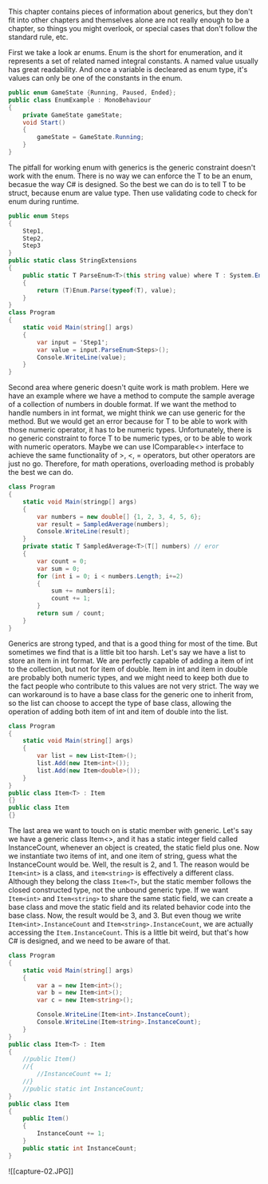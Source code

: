 This chapter contains pieces of information about generics, but they don't fit into other chapters and themselves alone are not really enough to be a chapter, so things you might overlook, or special cases that don't follow the standard rule, etc.

First we take a look ar enums. Enum is the short for enumeration, and it represents a set of related named integral constants. A named value usually has great readability. And once a variable is decleared as enum type, it's values can only be one of the constants in the enum.
```C#
public enum GameState {Running, Paused, Ended};
public class EnumExample : MonoBehaviour
{
	private GameState gameState;
	void Start()
	{
		gameState = GameState.Running;
	}
}
```

The pitfall for working enum with generics is  the generic constraint doesn't work with the enum. There is no way we can enforce the T to be an enum, becasue the way C# is designed. So the best we can do is to tell T to be struct, because enum are value type. Then use validating code to check for enum during runtime.
```C#
public enum Steps
{
	Step1,
	Step2,
	Step3
}
public static class StringExtensions
{
	public static T ParseEnum<T>(this string value) where T : System.Enum //error
	{
		return (T)Enum.Parse(typeof(T), value);
	}
}
class Program
{
	static void Main(string[] args)
	{
		var input = 'Step1';
		var value = input.ParseEnum<Steps>();
		Console.WriteLine(value);
	}
}
```


Second area where generic doesn't quite work is math problem. Here we have an example where we have a method to compute the sample average of a collection of numbers in double format. If we want the method to handle numbers in int format, we might think we can use generic for the method. But we would get an error because for T to be able to work with those numeric operator, it has to be numeric types. Unfortunately, there is no generic constraint to force T to be numeric types, or to be able to work with numeric operators. Maybe we can use IComparable<> interface to achieve the same functionality of >, <, = operators, but other operators are just no go. Therefore, for math operations, overloading method is probably the best we can do.
```C#
class Program
{
	static void Main(stringp[] args)
	{
		var numbers = new double[] {1, 2, 3, 4, 5, 6};
		var result = SampledAverage(numbers);
		Console.WriteLine(result);
	}
	private static T SampledAverage<T>(T[] numbers) // eror
	{
		var count = 0;
		var sum = 0;
		for (int i = 0; i < numbers.Length; i+=2)
		{
			sum += numbers[i];
			count += 1;
		}
		return sum / count;
	}
}
```


Generics are strong typed, and that is a good thing for most of the time. But sometimes we find that is a little bit too harsh. Let's say we have a list to store an item in int format. We are perfectly capable of adding a item of int to the collection, but not for item of double. Item in int and item in double are probably both numeric types, and we might need to keep both due to the fact people who contribute to this values are not very strict. The way we can workaround is to have a base class for the generic one to inherit from, so the list can choose to accept the type of base class, allowing the operation of adding both item of int and item of double into the list.
```C#
class Program
{
	static void Main(string[] args)
	{
		var list = new List<Item>();
		list.Add(new Item<int>());
		list.Add(new Item<double>());
	}
}
public class Item<T> : Item
{}
public class Item
{}
```


The last area we want to touch on is static member with generic. Let's say we have a generic class Item<>, and it has a static integer field called InstanceCount, whenever an object is created, the static field plus one. Now we instantiate two items of int, and one item of string, guess what the InstanceCount would be. Well, the result is 2, and 1. The reason would be `Item<int>` is a class, and `item<string>` is effectively a different class. Although they belong the class `Item<T>`, but the static member follows the closed constructed type, not the unbound generic type. If we want `Item<int>` and `Item<string>` to share the same static field, we can create a base class and move the static field and its related behavior code into the base class. Now, the result would be 3, and 3. But even thoug we write `Item<int>.InstanceCount` and `Item<string>.InstanceCount`, we are actually accessing the `Item.InstanceCount`. This is a little bit weird, but that's how C# is designed, and we need to be aware of that.
```C#
class Program
{
	static void Main(string[] args)
	{
		var a = new Item<int>();
		var b = new Item<int>();
		var c = new Item<string>();

		Console.WriteLine(Item<int>.InstanceCount);
		Console.WriteLine(Item<string>.InstanceCount);
	}
}
public class Item<T> : Item
{
	//public Item()
	//{
		//InstanceCount += 1;
	//}
	//public static int InstanceCount;
}
public class Item
{
	public Item()
	{
		InstanceCount += 1;
	}
	public static int InstanceCount;
}
```

![[capture-02.JPG]]
